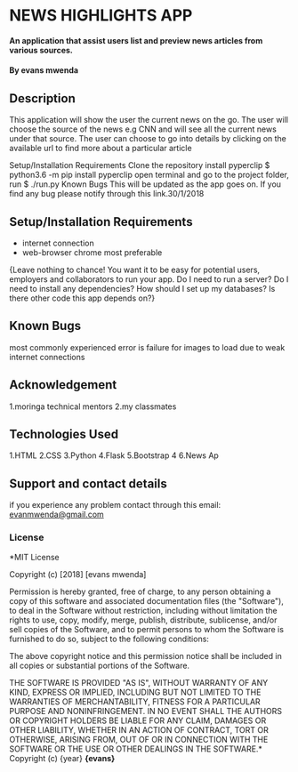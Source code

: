 # NEWS HIGHLIGHTS APP
#### An application that assist users list and preview news articles from various sources.


#### By **evans mwenda**
## Description
 This application will show the user the current news on the go. The user will choose the source of the news e.g CNN and will see all the current news under that source. The user can choose to go into details by clicking on the available url to find more about a particular article

Setup/Installation Requirements Clone the repository install pyperclip $ python3.6 -m pip install pyperclip open terminal and go to the project folder, run $ ./run.py Known Bugs This will be updated as the app goes on. If you find any bug please notify through this link.30/1/2018

## Setup/Installation Requirements
* internet connection
* web-browser chrome most preferable

{Leave nothing to chance! You want it to be easy for potential users, employers and collaborators to run your app. Do I need to run a server? Do I need to install any dependencies? How should I set up my databases? Is there other code this app depends on?}
## Known Bugs
most commonly experienced error is failure for images to load due to weak internet connections
## Acknowledgement
1.moringa technical mentors
2.my classmates

## Technologies Used
1.HTML
2.CSS
3.Python
4.Flask
5.Bootstrap 4
6.News Ap
## Support and contact details
if you experience any problem contact through this email: evanmwenda@gmail.com
### License
*MIT License

Copyright (c) [2018] [evans mwenda]

Permission is hereby granted, free of charge, to any person obtaining a copy of this software and associated documentation files (the "Software"), to deal in the Software without restriction, including without limitation the rights to use, copy, modify, merge, publish, distribute, sublicense, and/or sell copies of the Software, and to permit persons to whom the Software is furnished to do so, subject to the following conditions:

The above copyright notice and this permission notice shall be included in all copies or substantial portions of the Software.

THE SOFTWARE IS PROVIDED "AS IS", WITHOUT WARRANTY OF ANY KIND, EXPRESS OR IMPLIED, INCLUDING BUT NOT LIMITED TO THE WARRANTIES OF MERCHANTABILITY, FITNESS FOR A PARTICULAR PURPOSE AND NONINFRINGEMENT. IN NO EVENT SHALL THE AUTHORS OR COPYRIGHT HOLDERS BE LIABLE FOR ANY CLAIM, DAMAGES OR OTHER LIABILITY, WHETHER IN AN ACTION OF CONTRACT, TORT OR OTHERWISE, ARISING FROM, OUT OF OR IN CONNECTION WITH THE SOFTWARE OR THE USE OR OTHER DEALINGS IN THE SOFTWARE.*
Copyright (c) {year} **{evans}**
  